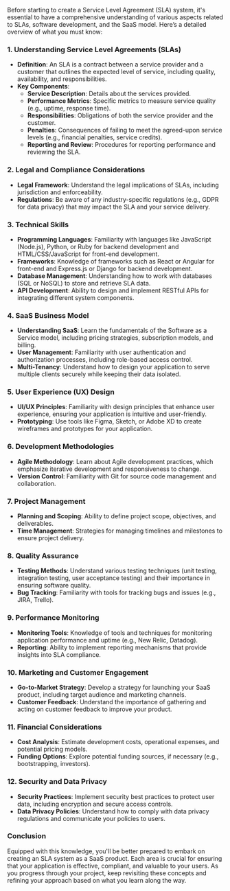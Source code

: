 Before starting to create a Service Level Agreement (SLA) system, it's essential to have a comprehensive understanding of various aspects related to SLAs, software development, and the SaaS model. Here’s a detailed overview of what you must know:

### 1. Understanding Service Level Agreements (SLAs)

- **Definition**: An SLA is a contract between a service provider and a customer that outlines the expected level of service, including quality, availability, and responsibilities.
- **Key Components**:
  - **Service Description**: Details about the services provided.
  - **Performance Metrics**: Specific metrics to measure service quality (e.g., uptime, response time).
  - **Responsibilities**: Obligations of both the service provider and the customer.
  - **Penalties**: Consequences of failing to meet the agreed-upon service levels (e.g., financial penalties, service credits).
  - **Reporting and Review**: Procedures for reporting performance and reviewing the SLA.

### 2. Legal and Compliance Considerations

- **Legal Framework**: Understand the legal implications of SLAs, including jurisdiction and enforceability.
- **Regulations**: Be aware of any industry-specific regulations (e.g., GDPR for data privacy) that may impact the SLA and your service delivery.

### 3. Technical Skills

- **Programming Languages**: Familiarity with languages like JavaScript (Node.js), Python, or Ruby for backend development and HTML/CSS/JavaScript for front-end development.
- **Frameworks**: Knowledge of frameworks such as React or Angular for front-end and Express.js or Django for backend development.
- **Database Management**: Understanding how to work with databases (SQL or NoSQL) to store and retrieve SLA data.
- **API Development**: Ability to design and implement RESTful APIs for integrating different system components.

### 4. SaaS Business Model

- **Understanding SaaS**: Learn the fundamentals of the Software as a Service model, including pricing strategies, subscription models, and billing.
- **User Management**: Familiarity with user authentication and authorization processes, including role-based access control.
- **Multi-Tenancy**: Understand how to design your application to serve multiple clients securely while keeping their data isolated.

### 5. User Experience (UX) Design

- **UI/UX Principles**: Familiarity with design principles that enhance user experience, ensuring your application is intuitive and user-friendly.
- **Prototyping**: Use tools like Figma, Sketch, or Adobe XD to create wireframes and prototypes for your application.

### 6. Development Methodologies

- **Agile Methodology**: Learn about Agile development practices, which emphasize iterative development and responsiveness to change.
- **Version Control**: Familiarity with Git for source code management and collaboration.

### 7. Project Management

- **Planning and Scoping**: Ability to define project scope, objectives, and deliverables.
- **Time Management**: Strategies for managing timelines and milestones to ensure project delivery.

### 8. Quality Assurance

- **Testing Methods**: Understand various testing techniques (unit testing, integration testing, user acceptance testing) and their importance in ensuring software quality.
- **Bug Tracking**: Familiarity with tools for tracking bugs and issues (e.g., JIRA, Trello).

### 9. Performance Monitoring

- **Monitoring Tools**: Knowledge of tools and techniques for monitoring application performance and uptime (e.g., New Relic, Datadog).
- **Reporting**: Ability to implement reporting mechanisms that provide insights into SLA compliance.

### 10. Marketing and Customer Engagement

- **Go-to-Market Strategy**: Develop a strategy for launching your SaaS product, including target audience and marketing channels.
- **Customer Feedback**: Understand the importance of gathering and acting on customer feedback to improve your product.

### 11. Financial Considerations

- **Cost Analysis**: Estimate development costs, operational expenses, and potential pricing models.
- **Funding Options**: Explore potential funding sources, if necessary (e.g., bootstrapping, investors).

### 12. Security and Data Privacy

- **Security Practices**: Implement security best practices to protect user data, including encryption and secure access controls.
- **Data Privacy Policies**: Understand how to comply with data privacy regulations and communicate your policies to users.

### Conclusion
Equipped with this knowledge, you'll be better prepared to embark on creating an SLA system as a SaaS product. Each area is crucial for ensuring that your application is effective, compliant, and valuable to your users. As you progress through your project, keep revisiting these concepts and refining your approach based on what you learn along the way.
